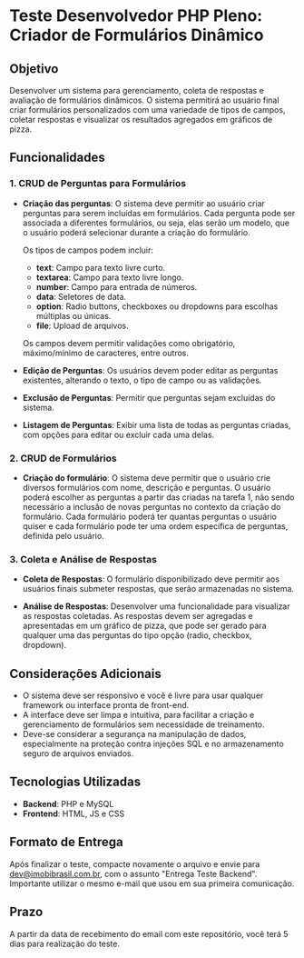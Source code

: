 # Teste Desenvolvedor PHP Pleno: Criador de Formulários Dinâmico

## Objetivo

Desenvolver um sistema para gerenciamento, coleta de respostas e avaliação de formulários dinâmicos. O sistema permitirá ao usuário final criar formulários personalizados com uma variedade de tipos de campos, coletar respostas e visualizar os resultados agregados em gráficos de pizza.

## Funcionalidades

### 1. CRUD de Perguntas para Formulários

- **Criação das perguntas**: O sistema deve permitir ao usuário criar perguntas para serem incluídas em formulários. Cada pergunta pode ser associada a diferentes formulários, ou seja, elas serão um modelo, que o usuário poderá selecionar durante a criação do formulário. 
  
  Os tipos de campos podem incluir:
  - **text**: Campo para texto livre curto.
  - **textarea**: Campo para texto livre longo.
  - **number**: Campo para entrada de números.
  - **data**: Seletores de data.
  - **option**: Radio buttons, checkboxes ou dropdowns para escolhas múltiplas ou únicas.
  - **file**: Upload de arquivos.

  Os campos devem permitir validações como obrigatório, máximo/mínimo de caracteres, entre outros.

- **Edição de Perguntas**: Os usuários devem poder editar as perguntas existentes, alterando o texto, o tipo de campo ou as validações.

- **Exclusão de Perguntas**: Permitir que perguntas sejam excluídas do sistema.

- **Listagem de Perguntas**: Exibir uma lista de todas as perguntas criadas, com opções para editar ou excluir cada uma delas.

### 2. CRUD de Formulários

- **Criação do formulário**: O sistema deve permitir que o usuário crie diversos formulários com nome, descrição e perguntas. O usuário poderá escolher as perguntas a partir das criadas na tarefa 1, não sendo necessário a inclusão de novas perguntas no contexto da criação do formulário. Cada formulário poderá ter quantas perguntas o usuário quiser e cada formulário pode ter uma ordem específica de perguntas, definida pelo usuário.

### 3. Coleta e Análise de Respostas

- **Coleta de Respostas**: O formulário disponibilizado deve permitir aos usuários finais submeter respostas, que serão armazenadas no sistema.

- **Análise de Respostas**: Desenvolver uma funcionalidade para visualizar as respostas coletadas. As respostas devem ser agregadas e apresentadas em um gráfico de pizza, que pode ser gerado para qualquer uma das perguntas do tipo opção (radio, checkbox, dropdown).

## Considerações Adicionais

- O sistema deve ser responsivo e você é livre para usar qualquer framework ou interface pronta de front-end.
- A interface deve ser limpa e intuitiva, para facilitar a criação e gerenciamento de formulários sem necessidade de treinamento.
- Deve-se considerar a segurança na manipulação de dados, especialmente na proteção contra injeções SQL e no armazenamento seguro de arquivos enviados.

## Tecnologias Utilizadas

- **Backend**: PHP e MySQL
- **Frontend**: HTML, JS e CSS


## Formato de Entrega

Após finalizar o teste, compacte novamente o arquivo e envie para dev@imobibrasil.com.br, com o assunto "Entrega Teste Backend". Importante utilizar o mesmo e-mail que usou em sua primeira comunicação.

## Prazo

A partir da data de recebimento do email com este repositório, você terá 5 dias para realização do teste.
